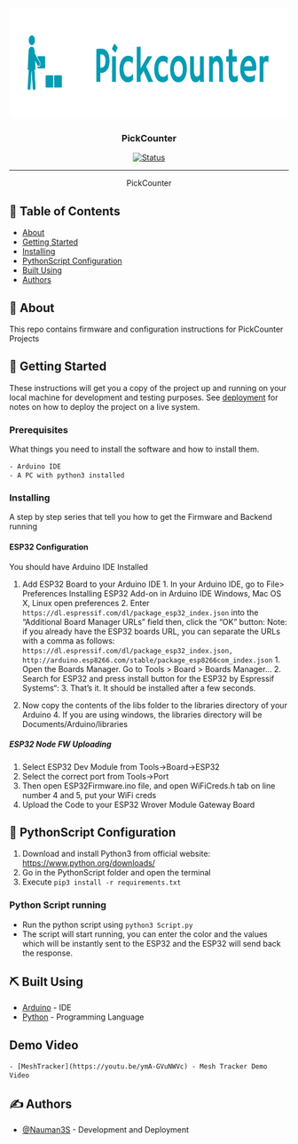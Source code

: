 <p align="center">
  <a href="" rel="noopener">
 <img width=1000px height=200px src="Circuit/pickcounter.png" alt="Project logo"></a>
</p>

<h3 align="center">PickCounter</h3>

<div align="center">

[![Status](https://img.shields.io/badge/status-active-success.svg)]()


</div>

---


<p align="center"> PickCounter
    <br> 
</p>

## 📝 Table of Contents

- [About](#about)
- [Getting Started](#getting_started)
- [Installing](#installing)
- [PythonScript Configuration](#pythonscript)
- [Built Using](#built_using)
- [Authors](#authors)


## 🧐 About <a name = "about"></a>

This repo contains firmware and configuration instructions for PickCounter Projects

## 🏁 Getting Started <a name = "getting_started"></a>

These instructions will get you a copy of the project up and running on your local machine for development and testing purposes. See [deployment](#deployment) for notes on how to deploy the project on a live system.

### Prerequisites

What things you need to install the software and how to install them.

```
- Arduino IDE
- A PC with python3 installed
```

### Installing <a name = "installing"></a>

A step by step series that tell you how to get the Firmware and Backend running

#### ESP32 Configuration

You should have Arduino IDE Installed

  1.  Add ESP32 Board to your Arduino IDE
    1. In your Arduino IDE, go to File> Preferences
        Installing ESP32 Add-on in Arduino IDE Windows, Mac OS X, Linux open preferences
    2. Enter ```https://dl.espressif.com/dl/package_esp32_index.json``` 
        into the “Additional Board Manager URLs” field then, click the “OK” button:
    Note: if you already have the ESP32 boards URL, you can separate the URLs with a comma as follows:
    ```https://dl.espressif.com/dl/package_esp32_index.json,
      http://arduino.esp8266.com/stable/package_esp8266com_index.json```
    1. Open the Boards Manager. Go to Tools > Board > Boards Manager…
    2. Search for ESP32 and press install button for the ESP32 by Espressif Systems“:
    3. That’s it. It should be installed after a few seconds.

  2.  Now copy the contents of the libs folder to the libraries directory of your Arduino
    4. If you are using windows, the libraries directory will be Documents/Arduino/libraries

##### ESP32 Node FW Uploading
  1.  Select ESP32 Dev Module from Tools->Board->ESP32
  2.  Select the correct port from Tools->Port
  3.  Then open ESP32Firmware.ino file, and open WiFiCreds.h tab on line number 4 and 5, put your WiFi creds
  4.  Upload the Code to your ESP32 Wrover Module Gateway Board




## 🎈 PythonScript Configuration <a name="pythonscript"></a>

1.  Download and install Python3 from official website: https://www.python.org/downloads/
2.  Go in the PythonScript folder and open the terminal
3.  Execute ```pip3 install -r requirements.txt```
### Python Script running

- Run the python script using ```python3 Script.py```
- The script will start running, you can enter the color and the values which will be instantly sent to the ESP32 and the ESP32 will send back the response.
## ⛏️ Built Using <a name = "built_using"></a>

- [Arduino](https://www.arduino.cc/) - IDE
- [Python](https://www.python.org/downloads/) - Programming Language

## Demo Video
    - [MeshTracker](https://youtu.be/ymA-GVuNWVc) - Mesh Tracker Demo Video

## ✍️ Authors <a name = "authors"></a>

- [@Nauman3S](https://github.com/Nauman3S) - Development and Deployment


